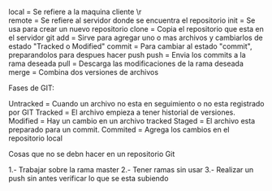 local	=	Se refiere a la maquina cliente \r	
remote	=	Se refiere al servidor donde se encuentra el repositorio
init	=	Se usa para crear un nuevo repositorio
clone	=	Copia el repositorio que esta en el servidor git
add	=	Sirve para agregar uno o mas archivos y cambiarlos de estado "Tracked o Modified"
commit	=	Para cambiar al estado "commit", preparandolos para despues hacer push
push	=	Envia los commits a la rama deseada
pull	=	Descarga las modificaciones de la rama deseada
merge	=	Combina dos versiones de archivos


Fases de GIT:

Untracked	=	Cuando un archivo no esta en seguimiento o no esta registrado por GIT
Tracked		=	El archivo empieza a tener historial de versiones.
Modified	=	Hay un cambio en un archivo tracked
Staged		=	El archivo esta preparado para un commit. 
Commited	=	Agrega los cambios en el repositorio local


Cosas que no se debn hacer en un repositorio Git

1.- Trabajar sobre la rama master
2.- Tener ramas sin usar
3.- Realizar un push sin antes verificar lo que se esta subiendo

